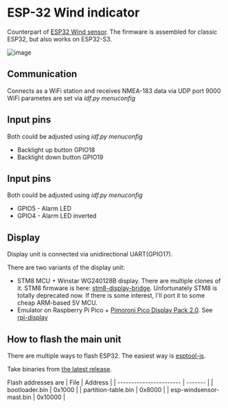 ESP-32 Wind indicator
====
Counterpart of [ESP32 Wind sensor](https://github.com/elmot/esp-windsensor-mast).
The firmware is assembled for classic ESP32, but also works on ESP32-S3.

![image](https://github.com/elmot/esp-windsensor-deck/assets/5366945/d2b7af12-069d-4ed9-86d5-83281724a1b7)

Communication
---
Connects as a WiFi station and receives NMEA-183 data via UDP port 9000
WiFi parametes are set via *idf.py menuconfig*

Input pins
---
Both could be adjusted using *idf.py menuconfig*

* Backlight up button GPIO18
* Backlight down button GPIO19

Input pins
---
Both could be adjusted using *idf.py menuconfig*

* GPIO5 - Alarm LED
* GPIO4 - Alarm LED inverted

Display
---
Display unit is connected via unidirectional UART(GPIO17).

There are two variants of the display unit:
* STM8 MCU + Winstar WG240128B display. There are multiple clones of it. STM8 firmware is here: [stm8-display-bridge](stm8-display-bridge). Unfortunately STM8 is totally deprecated now. If there is some interest, I'll port it to some cheap ARM-based 5V MCU.
* Emulator on Raspberry Pi Pico + [Pimoroni Pico Display Pack 2.0](https://shop.pimoroni.com/products/pico-display-pack-2-0). See [rpi-display](rpi-display)

How to flash the main unit
----
There are multiple ways to flash ESP32. The easiest way is [esptool-js](https://espressif.github.io/esptool-js/). 

Take binaries from [the latest release](//github.com/elmot/esp-windsensor-deck/releases/latest). 

Flash addresses are
| File                    | Address |
| ----------------------- | ------- |
| bootloader.bin          | 0x1000  |
| partition-table.bin     | 0x8000  |
| esp-windsensor-mast.bin | 0x10000 |
 

 
